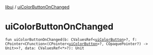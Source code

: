 [libui](index.md) / [uiColorButtonOnChanged](./ui-color-button-on-changed.md)

# uiColorButtonOnChanged

`fun uiColorButtonOnChanged(b: CValuesRef<`[`uiColorButton`](ui-color-button.md)`>?, f: CPointer<CFunction<(CPointer<`[`uiColorButton`](ui-color-button.md)`>?, COpaquePointer?) -> Unit>>?, data: CValuesRef<*>?): Unit`